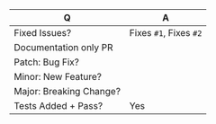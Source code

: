 <!--
Thanks for contributing to redux-subspace!

Before making a PR please make sure to read our contributing guidelines
https://github.com/ioof-holdings/redux-subspace/blob/master/CONTRIBUTING.md

For issue references: Add a comma-separated list of a [closing word](https://help.github.com/articles/closing-issues-via-commit-messages/) followed by the ticket number fixed by the PR. It should be underlined in the preview if done correctly.
-->

| Q                       | A 
| ----------------------- | ---
| Fixed Issues?           | Fixes `#1`, Fixes `#2` <!-- remove the (`) quotes to link the issues -->
| Documentation only PR   | <!--(Can use an emoji 👍) -->
| Patch: Bug Fix?         | <!--(Can use an emoji 👍) -->
| Minor: New Feature?     | <!--(Can use an emoji 👍) -->
| Major: Breaking Change? | <!--(Can use an emoji 👍) -->
| Tests Added + Pass?     | Yes

<!-- Describe your changes below in as much detail as possible -->
